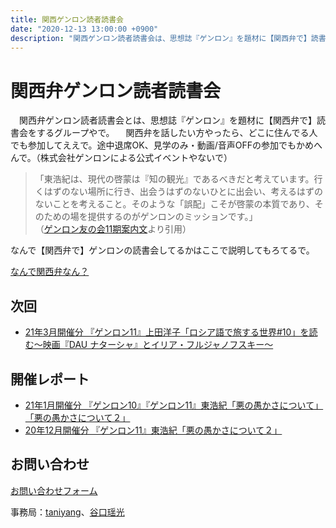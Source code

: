 ```yaml
---
title: 関西ゲンロン読者読書会
date: "2020-12-13 13:00:00 +0900"
description: "関西ゲンロン読者読書会は、思想誌『ゲンロン』を題材に【関西弁で】読書会をするグループやで。（株式会社ゲンロンによる公式イベントやないで"
---
```


# 関西弁ゲンロン読者読書会

　関西弁ゲンロン読者読書会とは、思想誌『ゲンロン』を題材に【関西弁で】読書会をするグループやで。
　関西弁を話したい方やったら、どこに住んでる人でも参加してええで。途中退席OK、見学のみ・動画/音声OFFの参加でもかめへんで。（株式会社ゲンロンによる公式イベントやないで）  
 
> 「東浩紀は、現代の啓蒙は『知の観光』であるべきだと考えています。行くはずのない場所に行き、出会うはずのないひとに出会い、考えるはずのないことを考えること。そのような「誤配」こそが啓蒙の本質であり、そのための場を提供するのがゲンロンのミッションです。」  
> （[ゲンロン友の会11期案内文](https://genron-alpha.com/tomonokai11/)より引用）

なんで【関西弁で】ゲンロンの読書会してるかはここで説明してもろてるで。

[なんで関西弁なん？](https://taniyang.github.io/kansai-genron-dokushokai/nande-kansaiben-nan)

## 次回

- [21年3月開催分 『ゲンロン11』上田洋子「ロシア語で旅する世界#10」を読む〜映画『DAU ナターシャ』とイリア・フルジャノフスキー〜](https://peatix.com/event/1803463/)

## 開催レポート

- [21年1月開催分 『ゲンロン10』『ゲンロン11』東浩紀「悪の愚かさについて」「悪の愚かさについて２」](https://taniyang.github.io/kansai-genron-dokushokai/report210124/)
- [20年12月開催分 『ゲンロン11』東浩紀「悪の愚かさについて２」](https://taniyang.github.io/kansai-genron-dokushokai/report201214/)

## お問い合わせ

[お問い合わせフォーム](https://forms.gle/qmFnNDyPa4XXTJNR9)

事務局：[taniyang](http://twitter.com/taniyang/)、[谷口瑶光](http://twitter.com/yokotamanoko/)
